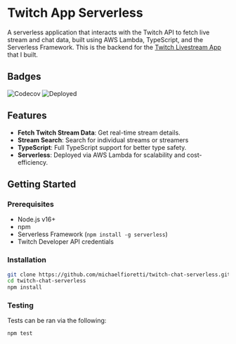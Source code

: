 # Twitch App Serverless

A serverless application that interacts with the Twitch API to fetch live stream and chat data, built using AWS Lambda, TypeScript, and the Serverless Framework. This is the backend for the [Twitch Livestream App](https://github.com/michaelfioretti/twitch-livestream-app) that I built.

## Badges
![Codecov](https://img.shields.io/codecov/c/github/michaelfioretti/twitch-livestream-app-serverless)
![Deployed](https://github.com/michaelfioretti/twitch-livestream-app-serverless/actions/workflows/deploy.yml/badge.svg?branch=main)

## Features

- **Fetch Twitch Stream Data**: Get real-time stream details.
- **Stream Search**: Search for individual streams or streamers
- **TypeScript**: Full TypeScript support for better type safety.
- **Serverless**: Deployed via AWS Lambda for scalability and cost-efficiency.

## Getting Started

### Prerequisites

- Node.js v16+
- npm
- Serverless Framework (`npm install -g serverless`)
- Twitch Developer API credentials

### Installation
```bash
git clone https://github.com/michaelfioretti/twitch-chat-serverless.git
cd twitch-chat-serverless
npm install
```

### Testing
Tests can be ran via the following:

`npm test`
